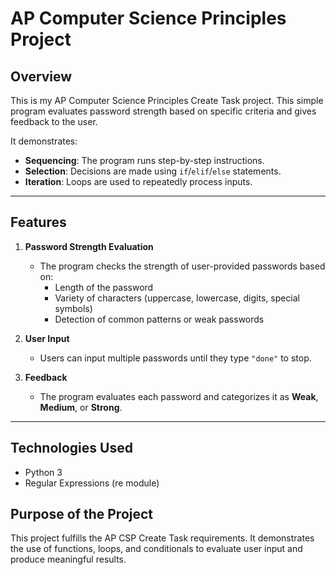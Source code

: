 # AP Computer Science Principles Project

## Overview  
This is my AP Computer Science Principles Create Task project. This simple program evaluates password strength based on specific criteria and gives feedback to the user.  

It demonstrates:  
- **Sequencing**: The program runs step-by-step instructions.  
- **Selection**: Decisions are made using `if`/`elif`/`else` statements.  
- **Iteration**: Loops are used to repeatedly process inputs.  

---

## Features  

1. **Password Strength Evaluation**  
   - The program checks the strength of user-provided passwords based on:  
     - Length of the password  
     - Variety of characters (uppercase, lowercase, digits, special symbols)  
     - Detection of common patterns or weak passwords  

2. **User Input**  
   - Users can input multiple passwords until they type `"done"` to stop.  

3. **Feedback**  
   - The program evaluates each password and categorizes it as **Weak**, **Medium**, or **Strong**.  

---

## Technologies Used
- Python 3
- Regular Expressions (re module)


## Purpose of the Project
This project fulfills the AP CSP Create Task requirements. It demonstrates the use of functions, loops, and conditionals to evaluate user input and produce meaningful results.
